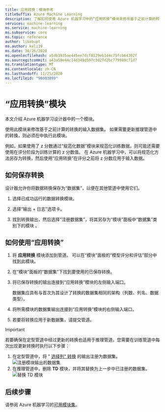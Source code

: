 ```yaml
---
title: 应用转换：模块参考
titleSuffix: Azure Machine Learning
description: 了解如何使用 Azure 机器学习中的“应用转换”模块来修改基于之前计算的转换的输入数据集。
services: machine-learning
ms.service: machine-learning
ms.subservice: core
ms.topic: reference
author: likebupt
ms.author: keli19
ms.date: 10/26/2020
ms.openlocfilehash: a5db3935ae445ee7dcf8129eb1d4c75fcb64302f
ms.sourcegitcommit: a43a59e44c14d349d597c3d2fd2bc779989c71d7
ms.translationtype: MT
ms.contentlocale: zh-CN
ms.lasthandoff: 11/25/2020
ms.locfileid: "96003899"
---
```

# <a name="apply-transformation-module"></a>“应用转换”模块

本文介绍 Azure 机器学习设计器中的一个模块。

使用此模块来修改基于之前计算的转换的输入数据集。 如果需要更新推理管道中的转换，则必须在中执行此模块。

例如，如果使用了 z 分数通过“规范化数据”模块来规范化训练数据，则可能还需要使用在评分阶段为训练计算的 z 分数值。 在 Azure 机器学习中，可以将规范化方法另存为转换，然后使用“应用转换”在评分之前将 z 分数应用于输入数据。

## <a name="how-to-save-transformations"></a>如何保存转换

设计器允许你将数据转换保存为“数据集”，以便在其他管道中使用它们。

1. 选择已成功运行的数据转换模块。

1. 选择“输出 + 日志”选项卡。

1. 找到转换输出，然后选择“注册数据集”，将其另存为“模块”面板中“数据集”类别下的模块 。

## <a name="how-to-use-apply-transformation"></a>如何使用“应用转换”  
  
1. 将 **应用转换** 模块添加到管道。 可以在“模块”面板的“模型评分和评估”部分中找到此模块。 
  
1. 在“模块”面板的“数据集”下找到要使用的已保存转换。

1. 将已保存转换的输出连接到“应用转换”模块的左侧输入端口。

    数据集应具有与首次为其设计了转换的数据集相同的架构（列数、列名、数据类型）。  
  
1. 将所需模块的数据集输出连接到“应用转换”模块的右侧输入端口。
  
1. 若要将转换应用于新数据集，请提交管道。  

> [!IMPORTANT]
> 若要确保在定型管道中经过更新的转换也适用于推理管道，您需要在训练管道中每次出现更新转换时执行以下步骤：
> 1. 在定型管道中，将 " [选择列" 转换](select-columns-transform.md) 的输出注册为数据集。
> ![注册模块输出的数据集](media/module/select-columns-transform-register-dataset.png)
> 1. 在推理管道中，删除 **TD** 模块，并将其替换为上一步中已注册的数据集。
> ![替换 TD 模块](media/module/replace-tranformation-directory.png)

## <a name="next-steps"></a>后续步骤

请参阅 Azure 机器学习的[可用模块集](module-reference.md)。 
